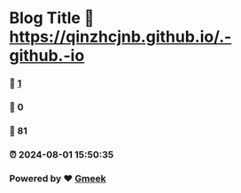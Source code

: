 # Blog Title :link: https://qinzhcjnb.github.io/.-github.-io 
### :page_facing_up: [1](https://qinzhcjnb.github.io/.-github.-io/tag.html) 
### :speech_balloon: 0 
### :hibiscus: 81 
### :alarm_clock: 2024-08-01 15:50:35 
### Powered by :heart: [Gmeek](https://github.com/Meekdai/Gmeek)
